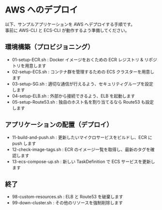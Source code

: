 AWS へのデプロイ
====================================

以下、サンプルアプリケーションを AWS へデプロイする手順です。  
事前に AWS-CLI と ECS-CLI が動作するよう準備してください。


環境構築（プロビジョニング）
------------------------------------

* 01-setup-ECR.sh     : Docker イメージをおくための ECR レジストリ & リポジトリを用意します
* 02-setup-ECS.sh     : コンテナ群を管理するための ECS クラスターを用意します
* 03-setup-SG.sh      : 適切な通信が行えるよう、セキュリティグループを設定します
* 04-setup-ELB.sh     : 外部から接続できるよう、ELB を起動します
* 05-setup-Route53.sh : 独自のホスト名を割り当てるなら Route53 も設定します


アプリケーションの配置（デプロイ）
------------------------------------

* 11-build-and-push.sh   : 更新したいマイクロサービスをビルドし、ECR に push します
* 12-check-image-tags.sh : ECR のイメージ一覧を取得し、最新のタグを確認します
* 13-ecs-compose-up.sh   : 新しい TaskDefinition で ECS サービスを更新します


終了
------------------------------------

* 98-custom-resources.sh : ELB と Route53 を破棄します
* 99-down-cluster.sh     : その他のリソースを強制削除します
